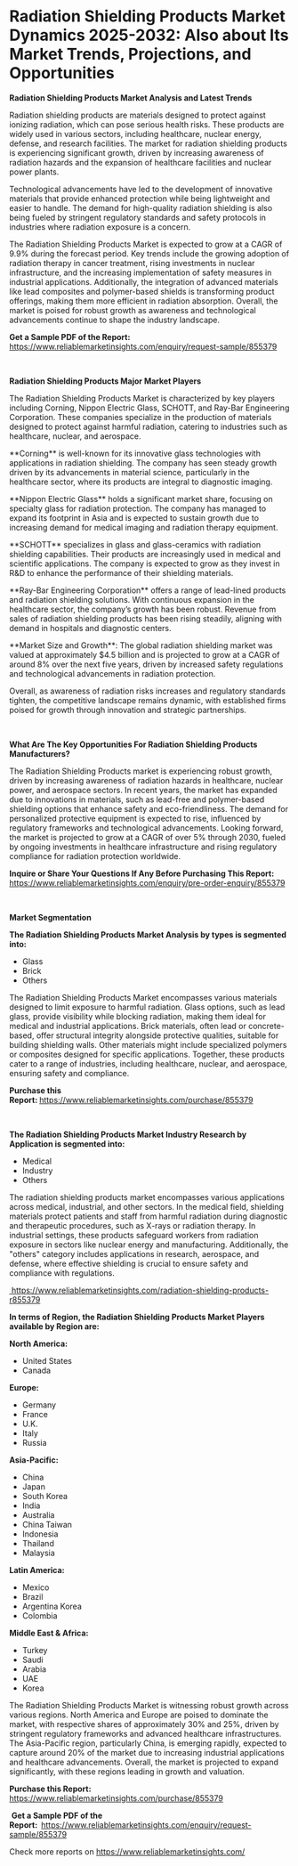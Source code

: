 <p><h1>Radiation Shielding Products Market Dynamics 2025-2032: Also about Its Market Trends, Projections, and Opportunities</h1></p><p><strong>Radiation Shielding Products Market Analysis and Latest Trends</strong></p>
<p><p>Radiation shielding products are materials designed to protect against ionizing radiation, which can pose serious health risks. These products are widely used in various sectors, including healthcare, nuclear energy, defense, and research facilities. The market for radiation shielding products is experiencing significant growth, driven by increasing awareness of radiation hazards and the expansion of healthcare facilities and nuclear power plants. </p><p>Technological advancements have led to the development of innovative materials that provide enhanced protection while being lightweight and easier to handle. The demand for high-quality radiation shielding is also being fueled by stringent regulatory standards and safety protocols in industries where radiation exposure is a concern. </p><p>The Radiation Shielding Products Market is expected to grow at a CAGR of 9.9% during the forecast period. Key trends include the growing adoption of radiation therapy in cancer treatment, rising investments in nuclear infrastructure, and the increasing implementation of safety measures in industrial applications. Additionally, the integration of advanced materials like lead composites and polymer-based shields is transforming product offerings, making them more efficient in radiation absorption. Overall, the market is poised for robust growth as awareness and technological advancements continue to shape the industry landscape.</p></p>
<p><strong>Get a Sample PDF of the Report:&nbsp;</strong> <a href="https://www.reliablemarketinsights.com/enquiry/request-sample/855379?utm_campaign=3260&utm_medium=2&utm_source=Github&utm_content=ia&utm_term=01042025&utm_id=radiation-shielding-products">https://www.reliablemarketinsights.com/enquiry/request-sample/855379</a></p>
<p>&nbsp;</p>
<p><strong>Radiation Shielding Products Major Market Players</strong></p>
<p><p>The Radiation Shielding Products Market is characterized by key players including Corning, Nippon Electric Glass, SCHOTT, and Ray-Bar Engineering Corporation. These companies specialize in the production of materials designed to protect against harmful radiation, catering to industries such as healthcare, nuclear, and aerospace.</p><p>**Corning** is well-known for its innovative glass technologies with applications in radiation shielding. The company has seen steady growth driven by its advancements in material science, particularly in the healthcare sector, where its products are integral to diagnostic imaging.</p><p>**Nippon Electric Glass** holds a significant market share, focusing on specialty glass for radiation protection. The company has managed to expand its footprint in Asia and is expected to sustain growth due to increasing demand for medical imaging and radiation therapy equipment.</p><p>**SCHOTT** specializes in glass and glass-ceramics with radiation shielding capabilities. Their products are increasingly used in medical and scientific applications. The company is expected to grow as they invest in R&D to enhance the performance of their shielding materials.</p><p>**Ray-Bar Engineering Corporation** offers a range of lead-lined products and radiation shielding solutions. With continuous expansion in the healthcare sector, the company’s growth has been robust. Revenue from sales of radiation shielding products has been rising steadily, aligning with demand in hospitals and diagnostic centers.</p><p>**Market Size and Growth**: The global radiation shielding market was valued at approximately $4.5 billion and is projected to grow at a CAGR of around 8% over the next five years, driven by increased safety regulations and technological advancements in radiation protection.</p><p>Overall, as awareness of radiation risks increases and regulatory standards tighten, the competitive landscape remains dynamic, with established firms poised for growth through innovation and strategic partnerships.</p></p>
<p>&nbsp;</p>
<p><strong>What Are The Key Opportunities For Radiation Shielding Products Manufacturers?</strong></p>
<p><p>The Radiation Shielding Products market is experiencing robust growth, driven by increasing awareness of radiation hazards in healthcare, nuclear power, and aerospace sectors. In recent years, the market has expanded due to innovations in materials, such as lead-free and polymer-based shielding options that enhance safety and eco-friendliness. The demand for personalized protective equipment is expected to rise, influenced by regulatory frameworks and technological advancements. Looking forward, the market is projected to grow at a CAGR of over 5% through 2030, fueled by ongoing investments in healthcare infrastructure and rising regulatory compliance for radiation protection worldwide.</p></p>
<p><strong>Inquire or Share Your Questions If Any Before Purchasing This Report:</strong> <a href="https://www.reliablemarketinsights.com/enquiry/pre-order-enquiry/855379?utm_campaign=3260&utm_medium=2&utm_source=Github&utm_content=ia&utm_term=01042025&utm_id=radiation-shielding-products">https://www.reliablemarketinsights.com/enquiry/pre-order-enquiry/855379</a></p>
<p>&nbsp;</p>
<p><strong>Market Segmentation</strong></p>
<p><strong>The Radiation Shielding Products Market Analysis by types is segmented into:</strong></p>
<p><ul><li>Glass</li><li>Brick</li><li>Others</li></ul></p>
<p><p>The Radiation Shielding Products Market encompasses various materials designed to limit exposure to harmful radiation. Glass options, such as lead glass, provide visibility while blocking radiation, making them ideal for medical and industrial applications. Brick materials, often lead or concrete-based, offer structural integrity alongside protective qualities, suitable for building shielding walls. Other materials might include specialized polymers or composites designed for specific applications. Together, these products cater to a range of industries, including healthcare, nuclear, and aerospace, ensuring safety and compliance.</p></p>
<p><strong>Purchase this Report:&nbsp;</strong><a href="https://www.reliablemarketinsights.com/purchase/855379?utm_campaign=3260&utm_medium=2&utm_source=Github&utm_content=ia&utm_term=01042025&utm_id=radiation-shielding-products">https://www.reliablemarketinsights.com/purchase/855379</a></p>
<p>&nbsp;</p>
<p><strong>The Radiation Shielding Products Market Industry Research by Application is segmented into:</strong></p>
<p><ul><li>Medical</li><li>Industry</li><li>Others</li></ul></p>
<p><p>The radiation shielding products market encompasses various applications across medical, industrial, and other sectors. In the medical field, shielding materials protect patients and staff from harmful radiation during diagnostic and therapeutic procedures, such as X-rays or radiation therapy. In industrial settings, these products safeguard workers from radiation exposure in sectors like nuclear energy and manufacturing. Additionally, the "others" category includes applications in research, aerospace, and defense, where effective shielding is crucial to ensure safety and compliance with regulations.</p></p>
<p><a href="https://www.reliablemarketinsights.com/radiation-shielding-products-r855379?utm_campaign=3260&utm_medium=2&utm_source=Github&utm_content=ia&utm_term=01042025&utm_id=radiation-shielding-products">&nbsp;https://www.reliablemarketinsights.com/radiation-shielding-products-r855379</a></p>
<p><strong>In terms of Region, the Radiation Shielding Products Market Players available by Region are:</strong></p>
<p>
    <p> <strong> North America: </strong>
        <ul>
            <li>United States</li>
            <li>Canada</li>
        </ul>
        </p> 
    <p> <strong> Europe: </strong>
        <ul>
            <li>Germany</li>
            <li>France</li>
            <li>U.K.</li>
            <li>Italy</li>
            <li>Russia</li>
        </ul>
        </p> 
    <p> <strong> Asia-Pacific: </strong>
        <ul>
            <li>China</li>
            <li>Japan</li>
            <li>South Korea</li>
            <li>India</li>
            <li>Australia</li>
            <li>China Taiwan</li>
            <li>Indonesia</li>
            <li>Thailand</li>
            <li>Malaysia</li>
        </ul>
        </p> 
    <p> <strong> Latin America: </strong>
        <ul>
            <li>Mexico</li>
            <li>Brazil</li>
            <li>Argentina Korea</li>
            <li>Colombia</li>
        </ul>
        </p> 
    <p> <strong> Middle East & Africa: </strong>
        <ul>
            <li>Turkey</li>
            <li>Saudi</li>
            <li>Arabia</li>
            <li>UAE</li>
            <li>Korea</li>
        </ul>
    </p>
    </p>
<p><p>The Radiation Shielding Products Market is witnessing robust growth across various regions. North America and Europe are poised to dominate the market, with respective shares of approximately 30% and 25%, driven by stringent regulatory frameworks and advanced healthcare infrastructures. The Asia-Pacific region, particularly China, is emerging rapidly, expected to capture around 20% of the market due to increasing industrial applications and healthcare advancements. Overall, the market is projected to expand significantly, with these regions leading in growth and valuation.</p></p>
<p><strong>Purchase this Report: </strong><a href="https://www.reliablemarketinsights.com/purchase/855379?utm_campaign=3260&utm_medium=2&utm_source=Github&utm_content=ia&utm_term=01042025&utm_id=radiation-shielding-products">https://www.reliablemarketinsights.com/purchase/855379</a></p>
<p>&nbsp;<strong>Get a Sample PDF of the Report:&nbsp;&nbsp;</strong><a href="https://www.reliablemarketinsights.com/enquiry/request-sample/855379?utm_campaign=3260&utm_medium=2&utm_source=Github&utm_content=ia&utm_term=01042025&utm_id=radiation-shielding-products">https://www.reliablemarketinsights.com/enquiry/request-sample/855379</a></p>
<p><strong></strong></p>
<p>Check more reports on <a href="https://www.reliablemarketinsights.com/?utm_campaign=3260&utm_medium=2&utm_source=Github&utm_content=ia&utm_term=01042025&utm_id=radiation-shielding-products">https://www.reliablemarketinsights.com/</a></p>